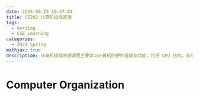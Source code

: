 ```yaml
---
date: 2024-06-25 19:47:04
title: CS202 计算机组成原理
tags:
  - Verilog
  - CSE Learning
categories:
  - 2024 Spring
mathjax: true
description: 计算机组成原理课程主要学习计算机的硬件组成及功能，包括 CPU 结构，存储结构等。
---
```


# Computer Organization

